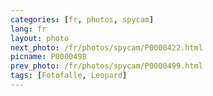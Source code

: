 ```yaml
---
categories: [fr, photos, spycam]
lang: fr
layout: photo
next_photo: /fr/photos/spycam/P0000422.html
picname: P0000498
prev_photo: /fr/photos/spycam/P0000499.html
tags: [Fotofalle, Leopard]
---
```

